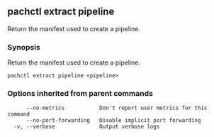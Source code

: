## pachctl extract pipeline

Return the manifest used to create a pipeline.

### Synopsis


Return the manifest used to create a pipeline.

```
pachctl extract pipeline <pipeline>
```

### Options inherited from parent commands

```
      --no-metrics           Don't report user metrics for this command
      --no-port-forwarding   Disable implicit port forwarding
  -v, --verbose              Output verbose logs
```

